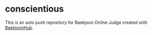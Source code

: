 # conscientious
This is an auto push repository for Baekjoon Online Judge created with [BaekjoonHub](https://github.com/BaekjoonHub/BaekjoonHub).
